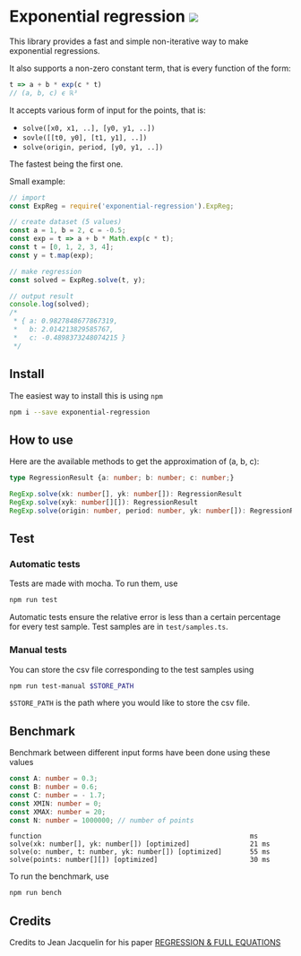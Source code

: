 # Exponential regression <img src="https://api.travis-ci.com/7PH/exponential-regression.svg?branch=master">

This library provides a fast and simple non-iterative way to make exponential regressions.

It also supports a non-zero constant term, that is every function of the form:

```javascript
t => a + b * exp(c * t)
// (a, b, c) ϵ ℝ³
```

It accepts various form of input for the points, that is:
* `solve([x0, x1, ..], [y0, y1, ..])`
* `sovle([[t0, y0], [t1, y1], ..])`
* `solve(origin, period, [y0, y1, ..])`

The fastest being the first one.

Small example:
```javascript
// import
const ExpReg = require('exponential-regression').ExpReg;

// create dataset (5 values)
const a = 1, b = 2, c = -0.5;
const exp = t => a + b * Math.exp(c * t);
const t = [0, 1, 2, 3, 4];
const y = t.map(exp);

// make regression
const solved = ExpReg.solve(t, y);

// output result
console.log(solved);
/*
 * { a: 0.9827848677867319,
 *   b: 2.014213829585767,
 *   c: -0.4898373248074215 }
 */
```

## Install
The easiest way to install this is using `npm`
```bash
npm i --save exponential-regression
```

## How to use

Here are the available methods to get the approximation of (a, b, c):

```typescript
type RegressionResult {a: number; b: number; c: number;}

RegExp.solve(xk: number[], yk: number[]): RegressionResult
RegExp.solve(xyk: number[][]): RegressionResult
RegExp.solve(origin: number, period: number, yk: number[]): RegressionResult
```

## Test
### Automatic tests
Tests are made with mocha. To run them, use
```bash
npm run test
```
Automatic tests ensure the relative error is less than a certain percentage for every test sample.
Test samples are in `test/samples.ts`.

### Manual tests
You can store the csv file corresponding to the test samples using
```bash
npm run test-manual $STORE_PATH
```
`$STORE_PATH` is the path where you would like to store the csv file.

## Benchmark
Benchmark between different input forms have been done using these values
```typescript
const A: number = 0.3;
const B: number = 0.6;
const C: number = - 1.7;
const XMIN: number = 0;
const XMAX: number = 20;
const N: number = 1000000; // number of points
```


```text
function                                                    ms
solve(xk: number[], yk: number[]) [optimized]               21 ms
solve(o: number, t: number, yk: number[]) [optimized]       55 ms
solve(points: number[][]) [optimized]                       30 ms
```

To run the benchmark, use
```bash
npm run bench
```

## Credits

Credits to Jean Jacquelin for his paper [REGRESSION & FULL EQUATIONS](https://scikit-guess.readthedocs.io/en/latest/appendices/reei/translation.html)
